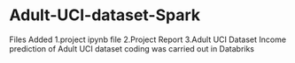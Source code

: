 # Adult-UCI-dataset-Spark
Files Added
1.project ipynb file
2.Project Report
3.Adult UCI Dataset
Income prediction of Adult UCI dataset
coding was carried out in Databriks
